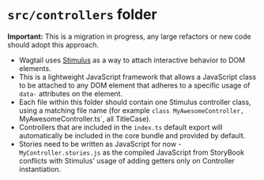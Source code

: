 # `src/controllers` folder

**Important:** This is a migration in progress, any large refactors or new code should adopt this approach.

-   Wagtail uses [Stimulus](https://stimulus.hotwired.dev/) as a way to attach interactive behavior to DOM elements.
-   This is a lightweight JavaScript framework that allows a JavaScript class to be attached to any DOM element that adheres to a specific usage of `data-` attributes on the element.
-   Each file within this folder should contain one Stimulus controller class, using a matching file name (for example `class MyAwesomeController, `MyAwesomeController.ts`, all TitleCase).
-   Controllers that are included in the `index.ts` default export will automatically be included in the core bundle and provided by default.
-   Stories need to be written as JavaScript for now - `MyController.stories.js` as the compiled JavaScript from StoryBook conflicts with Stimulus' usage of adding getters only on Controller instantiation.
